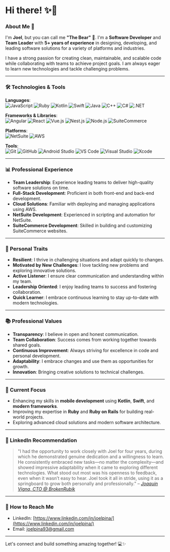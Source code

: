 # Hi there! ✨🐻

### About Me 🚀

I'm **Joel**, but you can call me **"The Bear"** 🐻. I'm a **Software Developer** and **Team Leader** with **5+ years of experience** in designing, developing, and leading software solutions for a variety of platforms and industries.

I have a strong passion for creating clean, maintainable, and scalable code while collaborating with teams to achieve project goals. I am always eager to learn new technologies and tackle challenging problems.

---

### 🛠 Technologies & Tools

**Languages**:  
![JavaScript](https://img.shields.io/badge/JavaScript-323330?style=flat&logo=javascript&logoColor=F7DF1E) ![Ruby](https://img.shields.io/badge/Ruby-CC342D?style=flat&logo=ruby&logoColor=white) ![Kotlin](https://img.shields.io/badge/Kotlin-0095D5?style=flat&logo=kotlin&logoColor=white) ![Swift](https://img.shields.io/badge/Swift-FA7343?style=flat&logo=swift&logoColor=white) ![Java](https://img.shields.io/badge/Java-ED8B00?style=flat&logo=openjdk&logoColor=white) ![C++](https://img.shields.io/badge/C++-00599C?style=flat&logo=cplusplus&logoColor=white) ![C#](https://img.shields.io/badge/C%23-239120?style=flat&logo=csharp&logoColor=white) ![.NET](https://img.shields.io/badge/.NET-5C2D91?style=flat&logo=dotnet&logoColor=white)

**Frameworks & Libraries**:  
![Angular](https://img.shields.io/badge/Angular-DD0031?style=flat&logo=angular&logoColor=white) ![React](https://img.shields.io/badge/React-20232A?style=flat&logo=react&logoColor=61DAFB) ![Vue.js](https://img.shields.io/badge/Vue.js-35495E?style=flat&logo=vue.js&logoColor=4FC08D) ![Nest.js](https://img.shields.io/badge/Nest.js-E0234E?style=flat&logo=nestjs&logoColor=white) ![Node.js](https://img.shields.io/badge/Node.js-339933?style=flat&logo=node.js&logoColor=white) ![SuiteCommerce](https://img.shields.io/badge/SuiteCommerce-2D4F6D?style=flat)

**Platforms**:  
![NetSuite](https://img.shields.io/badge/NetSuite-0089D6?style=flat&logo=oracle&logoColor=white) ![AWS](https://img.shields.io/badge/AWS-232F3E?style=flat&logo=amazon-aws&logoColor=white)

**Tools**:  
![Git](https://img.shields.io/badge/Git-F05032?style=flat&logo=git&logoColor=white) ![GitHub](https://img.shields.io/badge/GitHub-181717?style=flat&logo=github&logoColor=white) ![Android Studio](https://img.shields.io/badge/Android%20Studio-3DDC84?style=flat&logo=android-studio&logoColor=white) ![VS Code](https://img.shields.io/badge/VS%20Code-007ACC?style=flat&logo=visual-studio-code&logoColor=white) ![Visual Studio](https://img.shields.io/badge/Visual%20Studio-5C2D91?style=flat&logo=visual-studio&logoColor=white) ![Xcode](https://img.shields.io/badge/Xcode-147EFB?style=flat&logo=xcode&logoColor=white)

---

### 📊 Professional Experience
- **Team Leadership**: Experience leading teams to deliver high-quality software solutions on time.
- **Full-Stack Development**: Proficient in both front-end and back-end development.
- **Cloud Solutions**: Familiar with deploying and managing applications using AWS.
- **NetSuite Development**: Experienced in scripting and automation for NetSuite.
- **SuiteCommerce Development**: Skilled in building and customizing SuiteCommerce websites.

---

### 🌟 Personal Traits
- **Resilient**: I thrive in challenging situations and adapt quickly to changes.
- **Motivated by New Challenges**: I love tackling new problems and exploring innovative solutions.
- **Active Listener**: I ensure clear communication and understanding within my team.
- **Leadership Oriented**: I enjoy leading teams to success and fostering collaboration.
- **Quick Learner**: I embrace continuous learning to stay up-to-date with modern technologies.

---

### 📚 Professional Values
- **Transparency**: I believe in open and honest communication.
- **Team Collaboration**: Success comes from working together towards shared goals.
- **Continuous Improvement**: Always striving for excellence in code and personal development.
- **Adaptability**: I embrace changes and use them as opportunities for growth.
- **Innovation**: Bringing creative solutions to technical challenges.

---

### 🌱 Current Focus
- Enhancing my skills in **mobile development** using **Kotlin**, **Swift**, and **modern frameworks**.
- Improving my expertise in **Ruby** and **Ruby on Rails** for building real-world projects.
- Exploring advanced cloud solutions and modern software architecture.

---

### 🎉 LinkedIn Recommendation
> "I had the opportunity to work closely with Joel for four years, during which he demonstrated genuine dedication and a willingness to learn. He consistently embraced new tasks—no matter the complexity—and showed impressive adaptability when it came to exploring different technologies. What stood out most was his openness to feedback, even when it wasn’t easy to hear. Joel took it all in stride, using it as a springboard to grow both personally and professionally." 
> – *[Joaquin Vigna, CTO @ BrokenRubik](https://www.linkedin.com/in/joelpina/)*

---

### 📧 How to Reach Me
- LinkedIn: [https://www.linkedin.com/in/joelpina/](https://www.linkedin.com/in/joelpina/)
- Email: [joelpina93@gmail.com](mailto:joelpina93@gmail.com)

---

Let's connect and build something amazing together! 💻✨
